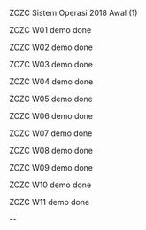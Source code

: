 ZCZC Sistem Operasi 2018 Awal (1)

ZCZC W01 demo done

ZCZC W02 demo done

ZCZC W03 demo done

ZCZC W04 demo done

ZCZC W05 demo done

ZCZC W06 demo done

ZCZC W07 demo done

ZCZC W08 demo done

ZCZC W09 demo done

ZCZC W10 demo done

ZCZC W11 demo done

--
